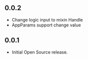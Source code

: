 ## 0.0.2

- Change logic input to mixin Handle
- AppParams support change value

## 0.0.1

- Initial Open Source release.
